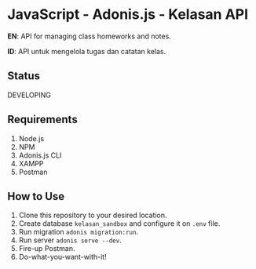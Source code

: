 # JavaScript - Adonis.js - Kelasan API
**EN**: API for managing class homeworks and notes.

**ID**: API untuk mengelola tugas dan catatan kelas.

## Status
DEVELOPING

## Requirements
1. Node.js
2. NPM
3. Adonis.js CLI
3. XAMPP
4. Postman

## How to Use
1. Clone this repository to your desired location.
2. Create database `kelasan_sandbox` and configure it on `.env` file.
3. Run migration `adonis migration:run`.
4. Run server `adonis serve --dev`.
5. Fire-up Postman.
6. Do-what-you-want-with-it!
